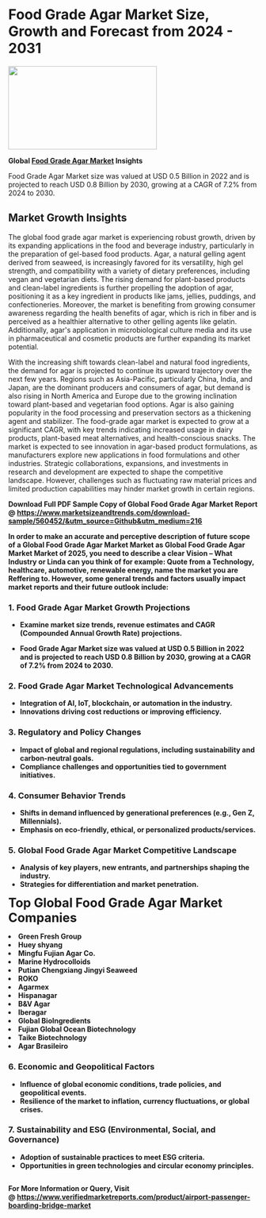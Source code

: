 <H1>Food Grade Agar Market Size, Growth and Forecast from 2024 - 2031</H1><img class="aligncenter size-medium wp-image-584254" src="https://thirdeyenews.in/wp-content/uploads/2024/09/Global-Market-Research-300x168.jpeg" alt="" width="300" height="168" /><p><strong>Global&nbsp;<a href="https://www.marketsizeandtrends.com/download-sample/560452/&amp;utm_source=Github&utm_medium=216">Food Grade Agar Market</a> Insights</strong></p><p>Food Grade Agar Market size was valued at USD 0.5 Billion in 2022 and is projected to reach USD 0.8 Billion by 2030, growing at a CAGR of 7.2% from 2024 to 2030.</p><p><h2>Market Growth Insights</h2> <p>The global food grade agar market is experiencing robust growth, driven by its expanding applications in the food and beverage industry, particularly in the preparation of gel-based food products. Agar, a natural gelling agent derived from seaweed, is increasingly favored for its versatility, high gel strength, and compatibility with a variety of dietary preferences, including vegan and vegetarian diets. The rising demand for plant-based products and clean-label ingredients is further propelling the adoption of agar, positioning it as a key ingredient in products like jams, jellies, puddings, and confectioneries. Moreover, the market is benefiting from growing consumer awareness regarding the health benefits of agar, which is rich in fiber and is perceived as a healthier alternative to other gelling agents like gelatin. Additionally, agar's application in microbiological culture media and its use in pharmaceutical and cosmetic products are further expanding its market potential.</p> <p><strong></strong></p> <p>With the increasing shift towards clean-label and natural food ingredients, the demand for agar is projected to continue its upward trajectory over the next few years. Regions such as Asia-Pacific, particularly China, India, and Japan, are the dominant producers and consumers of agar, but demand is also rising in North America and Europe due to the growing inclination toward plant-based and vegetarian food options. Agar is also gaining popularity in the food processing and preservation sectors as a thickening agent and stabilizer. The food-grade agar market is expected to grow at a significant CAGR, with key trends indicating increased usage in dairy products, plant-based meat alternatives, and health-conscious snacks. The market is expected to see innovation in agar-based product formulations, as manufacturers explore new applications in food formulations and other industries. Strategic collaborations, expansions, and investments in research and development are expected to shape the competitive landscape. However, challenges such as fluctuating raw material prices and limited production capabilities may hinder market growth in certain regions. <p><strong></p><p><span class=""><strong>Download Full PDF Sample Copy of Global Food Grade Agar Market Report</strong> @ <a href="https://www.marketsizeandtrends.com/download-sample/560452/&amp;utm_source=Github&utm_medium=216" target="_blank">https://www.marketsizeandtrends.com/download-sample/560452/&amp;utm_source=Github&utm_medium=216</a></span></p><p>In order to make an accurate and perceptive description of future scope of a Global&nbsp;Food Grade Agar Market Market as Global&nbsp;Food Grade Agar Market Market of 2025, you need to describe a clear Vision &ndash; What Industry or Linda can you think of for example: Quote from a Technology, healthcare, automotive, renewable energy, name the market you are Reffering to. However, some general trends and factors usually impact market reports and their future outlook include:</p><h3>1.&nbsp;<strong>Food Grade Agar Market Growth Projections</strong></h3><ul><li>Examine market size trends, revenue estimates and CAGR (Compounded Annual Growth Rate) projections.</li><li><p>Food Grade Agar Market size was valued at USD 0.5 Billion in 2022 and is projected to reach USD 0.8 Billion by 2030, growing at a CAGR of 7.2% from 2024 to 2030.</p></li></ul><h3>2.&nbsp;<strong>Food Grade Agar Market Technological Advancements</strong></h3><ul><li>Integration of AI, IoT, blockchain, or automation in the industry.</li><li>Innovations driving cost reductions or improving efficiency.</li></ul><h3>3.&nbsp;<strong>Regulatory and Policy Changes</strong></h3><ul><li>Impact of global and regional regulations, including sustainability and carbon-neutral goals.</li><li>Compliance challenges and opportunities tied to government initiatives.</li></ul><h3>4.&nbsp;<strong>Consumer Behavior Trends</strong></h3><ul><li>Shifts in demand influenced by generational preferences (e.g., Gen Z, Millennials).</li><li>Emphasis on eco-friendly, ethical, or personalized products/services.</li></ul><h3>5.&nbsp;<strong>Global Food Grade Agar Market Competitive Landscape</strong></h3><ul><li>Analysis of key players, new entrants, and partnerships shaping the industry.</li><li>Strategies for differentiation and market penetration.</li></ul><p data-pm-slice="1 1 []"><span style="color: inherit; font-family: inherit; font-size: 25px;">Top Global Food Grade Agar Market Companies</span></p><div class="" data-test-id=""><p><li>Green Fresh Group</li><li> Huey shyang</li><li> Mingfu Fujian Agar Co.</li><li> Marine Hydrocolloids</li><li> Putian Chengxiang Jingyi Seaweed</li><li> ROKO</li><li> Agarmex</li><li> Hispanagar</li><li> B&V Agar</li><li> Iberagar</li><li> Global BioIngredients</li><li> Fujian Global Ocean Biotechnology</li><li> Taike Biotechnology</li><li> Agar Brasileiro</li></p></div><h3>6.&nbsp;<strong>Economic and Geopolitical Factors</strong></h3><ul><li>Influence of global economic conditions, trade policies, and geopolitical events.</li><li>Resilience of the market to inflation, currency fluctuations, or global crises.</li></ul><h3>7.&nbsp;<strong>Sustainability and ESG (Environmental, Social, and Governance)</strong></h3><ul><li>Adoption of sustainable practices to meet ESG criteria.</li><li>Opportunities in green technologies and circular economy principles.</li></ul><h2><strong style="font-size: 14px;">For More Information or Query, Visit @&nbsp;</strong><a style="background-color: #ffffff; font-size: 14px;" href="https://www.marketsizeandtrends.com/report/food-grade-agar-market/" target="_blank">https://www.verifiedmarketreports.com/product/airport-passenger-boarding-bridge-market</a></h2>
